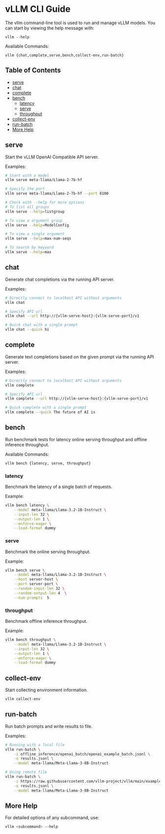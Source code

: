 # vLLM CLI Guide

The vllm command-line tool is used to run and manage vLLM models. You can start by viewing the help message with:

```
vllm --help
```

Available Commands:

```
vllm {chat,complete,serve,bench,collect-env,run-batch}
```

## Table of Contents

- [serve](#serve)
- [chat](#chat)
- [complete](#complete)
- [bench](#bench)
  - [latency](#latency)
  - [serve](#serve-1)
  - [throughput](#throughput)
- [collect-env](#collect-env)
- [run-batch](#run-batch)
- [More Help](#more-help)

## serve

Start the vLLM OpenAI Compatible API server.

Examples:

```bash
# Start with a model
vllm serve meta-llama/Llama-2-7b-hf

# Specify the port
vllm serve meta-llama/Llama-2-7b-hf --port 8100

# Check with --help for more options
# To list all groups
vllm serve --help=listgroup

# To view a argument group
vllm serve --help=ModelConfig

# To view a single argument
vllm serve --help=max-num-seqs

# To search by keyword
vllm serve --help=max
```

## chat

Generate chat completions via the running API server.

Examples:

```bash
# Directly connect to localhost API without arguments
vllm chat

# Specify API url
vllm chat --url http://{vllm-serve-host}:{vllm-serve-port}/v1

# Quick chat with a single prompt
vllm chat --quick hi
```

## complete

Generate text completions based on the given prompt via the running API server.

Examples:

```bash
# Directly connect to localhost API without arguments
vllm complete

# Specify API url
vllm complete --url http://{vllm-serve-host}:{vllm-serve-port}/v1

# Quick complete with a single prompt
vllm complete --quick The future of AI is
```

## bench

Run benchmark tests for latency online serving throughput and offline inference throughput.

Available Commands:

```bash
vllm bench {latency, serve, throughput}
```

### latency

Benchmark the latency of a single batch of requests.

Example:

```bash
vllm bench latency \
    --model meta-llama/Llama-3.2-1B-Instruct \
    --input-len 32 \
    --output-len 1 \
    --enforce-eager \
    --load-format dummy
```

### serve

Benchmark the online serving throughput.

Example:

```bash
vllm bench serve \
    --model meta-llama/Llama-3.2-1B-Instruct \
    --host server-host \
    --port server-port \
    --random-input-len 32 \
    --random-output-len 4  \
    --num-prompts  5
```

### throughput

Benchmark offline inference throughput.

Example:

```bash
vllm bench throughput \
    --model meta-llama/Llama-3.2-1B-Instruct \
    --input-len 32 \
    --output-len 1 \
    --enforce-eager \
    --load-format dummy
```

## collect-env

Start collecting environment information.

```bash
vllm collect-env
```

## run-batch

Run batch prompts and write results to file.

Examples:

```bash
# Running with a local file
vllm run-batch \
    -i offline_inference/openai_batch/openai_example_batch.jsonl \
    -o results.jsonl \
    --model meta-llama/Meta-Llama-3-8B-Instruct

# Using remote file
vllm run-batch \
    -i https://raw.githubusercontent.com/vllm-project/vllm/main/examples/offline_inference/openai_batch/openai_example_batch.jsonl \
    -o results.jsonl \
    --model meta-llama/Meta-Llama-3-8B-Instruct
```

## More Help

For detailed options of any subcommand, use:

```bash
vllm <subcommand> --help
```
